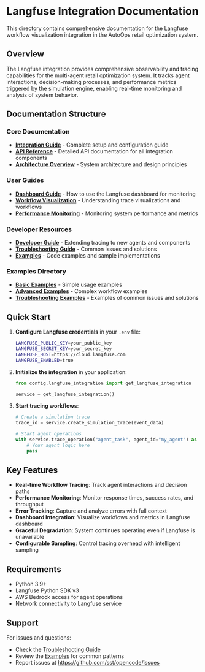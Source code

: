 # Langfuse Integration Documentation

This directory contains comprehensive documentation for the Langfuse workflow visualization integration in the AutoOps retail optimization system.

## Overview

The Langfuse integration provides comprehensive observability and tracing capabilities for the multi-agent retail optimization system. It tracks agent interactions, decision-making processes, and performance metrics triggered by the simulation engine, enabling real-time monitoring and analysis of system behavior.

## Documentation Structure

### Core Documentation
- **[Integration Guide](./integration-guide.md)** - Complete setup and configuration guide
- **[API Reference](./api-reference.md)** - Detailed API documentation for all integration components
- **[Architecture Overview](./architecture.md)** - System architecture and design principles

### User Guides
- **[Dashboard Guide](./dashboard-guide.md)** - How to use the Langfuse dashboard for monitoring
- **[Workflow Visualization](./workflow-visualization.md)** - Understanding trace visualizations and workflows
- **[Performance Monitoring](./performance-monitoring.md)** - Monitoring system performance and metrics

### Developer Resources
- **[Developer Guide](./developer-guide.md)** - Extending tracing to new agents and components
- **[Troubleshooting Guide](./troubleshooting.md)** - Common issues and solutions
- **[Examples](./examples/)** - Code examples and sample implementations

### Examples Directory
- **[Basic Examples](./examples/basic-usage.md)** - Simple usage examples
- **[Advanced Examples](./examples/advanced-usage.md)** - Complex workflow examples
- **[Troubleshooting Examples](./examples/troubleshooting.md)** - Examples of common issues and solutions

## Quick Start

1. **Configure Langfuse credentials** in your `.env` file:
   ```bash
   LANGFUSE_PUBLIC_KEY=your_public_key
   LANGFUSE_SECRET_KEY=your_secret_key
   LANGFUSE_HOST=https://cloud.langfuse.com
   LANGFUSE_ENABLED=true
   ```

2. **Initialize the integration** in your application:
   ```python
   from config.langfuse_integration import get_langfuse_integration

   service = get_langfuse_integration()
   ```

3. **Start tracing workflows**:
   ```python
   # Create a simulation trace
   trace_id = service.create_simulation_trace(event_data)

   # Start agent operations
   with service.trace_operation("agent_task", agent_id="my_agent") as trace:
       # Your agent logic here
       pass
   ```

## Key Features

- **Real-time Workflow Tracing**: Track agent interactions and decision paths
- **Performance Monitoring**: Monitor response times, success rates, and throughput
- **Error Tracking**: Capture and analyze errors with full context
- **Dashboard Integration**: Visualize workflows and metrics in Langfuse dashboard
- **Graceful Degradation**: System continues operating even if Langfuse is unavailable
- **Configurable Sampling**: Control tracing overhead with intelligent sampling

## Requirements

- Python 3.9+
- Langfuse Python SDK v3
- AWS Bedrock access for agent operations
- Network connectivity to Langfuse service

## Support

For issues and questions:
- Check the [Troubleshooting Guide](./troubleshooting.md)
- Review the [Examples](./examples/) for common patterns
- Report issues at https://github.com/sst/opencode/issues